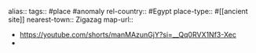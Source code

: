 alias::
tags:: #place #anomaly
rel-country:: #Egypt
place-type:: #[[ancient site]]
nearest-town:: Zigazag
map-url::

- https://youtube.com/shorts/manMAzunGjY?si=__Qq0RVX1Nf3-Xec
-
